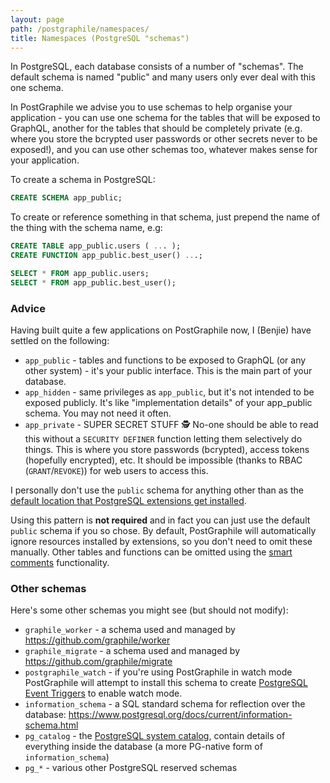 ```yaml
---
layout: page
path: /postgraphile/namespaces/
title: Namespaces (PostgreSQL "schemas")
---
```


In PostgreSQL, each database consists of a number of "schemas". The default
schema is named "public" and many users only ever deal with this one schema.

In PostGraphile we advise you to use schemas to help organise your application -
you can use one schema for the tables that will be exposed to GraphQL, another
for the tables that should be completely private (e.g. where you store the
bcrypted user passwords or other secrets never to be exposed!), and you can use
other schemas too, whatever makes sense for your application.

To create a schema in PostgreSQL:

```sql
CREATE SCHEMA app_public;
```

To create or reference something in that schema, just prepend the name of the
thing with the schema name, e.g:

```sql
CREATE TABLE app_public.users ( ... );
CREATE FUNCTION app_public.best_user() ...;

SELECT * FROM app_public.users;
SELECT * FROM app_public.best_user();
```

### Advice

Having built quite a few applications on PostGraphile now, I (Benjie) have
settled on the following:

- `app_public` - tables and functions to be exposed to GraphQL (or any other
  system) - it's your public interface. This is the main part of your database.
- `app_hidden` - same privileges as `app_public`, but it's not intended to be
  exposed publicly. It's like "implementation details" of your app_public
  schema. You may not need it often.
- `app_private` - SUPER SECRET STUFF 🕵️ No-one should be able to read this
  without a `SECURITY DEFINER` function letting them selectively do things. This
  is where you store passwords (bcrypted), access tokens (hopefully encrypted),
  etc. It should be impossible (thanks to RBAC (`GRANT`/`REVOKE`)) for web users
  to access this.

I personally don't use the `public` schema for anything other than as the
[default location that PostgreSQL extensions get installed](https://www.postgresql.org/docs/current/static/sql-createextension.html).

Using this pattern is **not required** and in fact you can just use the default
`public` schema if you so chose. By default, PostGraphile will automatically
ignore resources installed by extensions, so you don't need to omit these
manually. Other tables and functions can be omitted using the
[smart comments](./smart-comments/) functionality.

### Other schemas

Here's some other schemas you might see (but should not modify):

- `graphile_worker` - a schema used and managed by
  https://github.com/graphile/worker
- `graphile_migrate` - a schema used and managed by
  https://github.com/graphile/migrate
- `postgraphile_watch` - if you're using PostGraphile in watch mode
  PostGraphile will attempt to install this schema to create [PostgreSQL Event
  Triggers](https://www.postgresql.org/docs/current/sql-createeventtrigger.html)
  to enable watch mode.
- `information_schema` - a SQL standard schema for reflection over the database:
  https://www.postgresql.org/docs/current/information-schema.html
- `pg_catalog` - the
  [PostgreSQL system catalog](https://www.postgresql.org/docs/current/catalogs.html),
  contain details of everything inside the database (a more PG-native form of
  `information_schema`)
- `pg_*` - various other PostgreSQL reserved schemas
